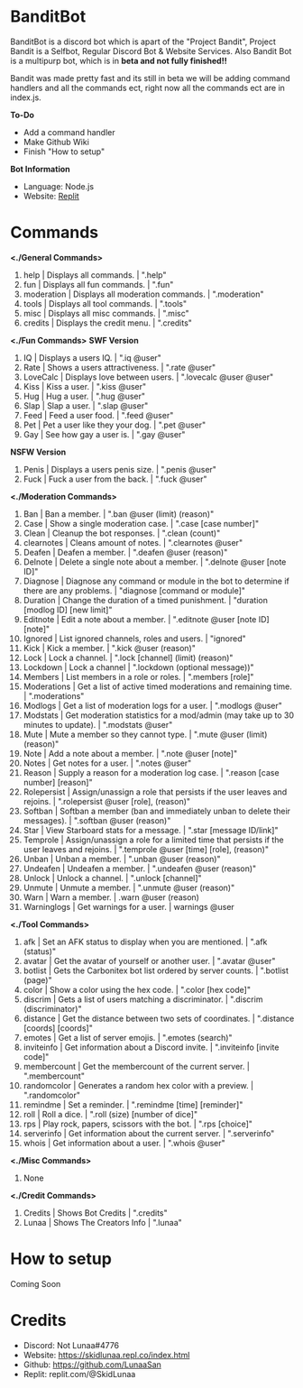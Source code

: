 #  BanditBot
BanditBot is a discord bot which is apart of the "Project Bandit", Project Bandit is a Selfbot, Regular Discord Bot & Website Services.
Also Bandit Bot is a multipurp bot, which is in **__beta and not fully finished__!!**

Bandit was made pretty fast and its still in beta we will be adding command handlers and all the commands ect, right now all the commands ect are in index.js.

**To-Do**
- Add a command handler
- Make Github Wiki
- Finish "How to setup"

**Bot Information**
+ Language: Node.js
+ Website: [Replit](https://replit.com/@SkidLunaa)


# Commands

**<./General Commands>**
1. help       | Displays all commands.            | ".help"
2. fun        | Displays all fun commands.        | ".fun"
3. moderation | Displays all moderation commands. | ".moderation"
4. tools      | Displays all tool commands.       | ".tools"
5. misc       | Displays all misc commands.       | ".misc"
6. credits    | Displays the credit menu.         | ".credits"

**<./Fun Commands>**
**SWF Version**
1. IQ           | Displays a users IQ.              | ".iq @user" 
2. Rate         | Shows a users attractiveness.     | ".rate @user"
3. LoveCalc     | Displays love between users.      | ".lovecalc @user @user"
4. Kiss         | Kiss a user.                      | ".kiss @user"
5. Hug          | Hug a user.                       | ".hug @user"
6. Slap         | Slap a user.                      | ".slap @user"         
7. Feed         | Feed a user food.                 | ".feed @user" 
8. Pet          | Pet a user like they your dog.    | ".pet @user" 
9. Gay          | See how gay a user is.            | ".gay @user" 

**NSFW Version**
1. Penis        | Displays a users penis size.      | ".penis @user"
2. Fuck         | Fuck a user from the back.        | ".fuck @user" 

**<./Moderation Commands>**
1. Ban           | Ban a member.                                                                     | ".ban @user (limit) (reason)" 
2. Case          | Show a single moderation case.                                                    | ".case [case number]"
3. Clean         | Cleanup the bot responses.                                                        | ".clean (count)"
4. clearnotes    | Cleans amount of notes.                                                           | ".clearnotes @user"
5. Deafen        | Deafen a member.                                                                  | ".deafen @user (reason)"
6. Delnote       | Delete a single note about a member.                                              | ".delnote @user [note ID]"
7. Diagnose      | Diagnose any command or module in the bot to determine if there are any problems. | "diagnose [command or module]"         
8. Duration      | Change the duration of a timed punishment.                                        | "duration [modlog ID] [new limit]" 
9. Editnote      | Edit a note about a member.                                                       | ".editnote @user [note ID] [note]" 
10. Ignored       | List ignored channels, roles and users.                                           | "ignored" 
11. Kick          | Kick a member.                                                                    | ".kick @user (reason)" 
12. Lock          | Lock a channel.                                                                   | ".lock [channel] (limit) (reason)" 
13. Lockdown      | Lock a channel                                                                    | ".lockdown (optional message))" 
14. Members       | List members in a role or roles.                                                  | ".members [role]" 
15. Moderations   | Get a list of active timed moderations and remaining time.                        | ".moderations" 
16. Modlogs       | Get a list of moderation logs for a user.                                         | ".modlogs @user" 
17. Modstats      | Get moderation statistics for a mod/admin (may take up to 30 minutes to update).  | ".modstats @user" 
18. Mute          | Mute a member so they cannot type.                                                | ".mute @user (limit) (reason)" 
19. Note          | Add a note about a member.                                                        | ".note @user [note]" 
20. Notes         | Get notes for a user.                                                             | ".notes @user" 
21. Reason        | Supply a reason for a moderation log case.                                        | ".reason [case number] [reason]" 
22. Rolepersist   | Assign/unassign a role that persists if the user leaves and rejoins.              | ".rolepersist @user [role], (reason)" 
23. Softban       | Softban a member (ban and immediately unban to delete their messages).            | ".softban @user (reason)" 
24. Star          | View Starboard stats for a message.                                               | ".star [message ID/link]" 
25. Temprole      | Assign/unassign a role for a limited time that persists if the user leaves and rejoins.	| ".temprole @user [time] [role], (reason)" 
26. Unban         | Unban a member.	                                                                  | ".unban @user (reason)" 
27. Undeafen      | Undeafen a member. 	                                                          | ".undeafen @user (reason)" 
28. Unlock        | Unlock a channel. 	                                                          | ".unlock [channel]" 
29. Unmute        | Unmute a member. 	                                                          | ".unmute @user (reason)"  
30. Warn          | Warn a member. 	                                                                  | .warn @user (reason)
31. Warninglogs   | Get warnings for a user. 	                                                  | warnings @user             

**<./Tool Commands>**
1. afk		   |  Set an AFK status to display when you are mentioned.	        |    ".afk (status)"
2. avatar		   |  Get the avatar of yourself or another user.	                |    ".avatar @user"
3. botlist		   |  Gets the Carbonitex bot list ordered by server counts.            |    ".botlist (page)"
4. color              |  Show a color using the hex code.	                                |    ".color [hex code]"
5. discrim            |  Gets a list of users matching a discriminator.	                |    ".discrim (discriminator)"
6. distance           |  Get the distance between two sets of coordinates.	                |    ".distance [coords] [coords]"
7. emotes             |  Get a list of server emojis.	                                |    ".emotes (search)"
8. inviteinfo         |  Get information about a Discord invite.	                        |    ".inviteinfo [invite code]"
9. membercount        |  Get the membercount of the current server.	                |    ".membercount"
10. randomcolor        |  Generates a random hex color with a preview.	                |    ".randomcolor"
11. remindme           |  Set a reminder.	                                                |    ".remindme [time] [reminder]"
12. roll               |  Roll a dice.	                                                |    ".roll (size) [number of dice]"
13. rps                |  Play rock, papers, scissors with the bot.	                        |    ".rps [choice]"
14. serverinfo         |  Get information about the current server.	                        |    ".serverinfo"
15. whois              |  Get information about a user.	                                |    ".whois @user"

**<./Misc Commands>**
1. None

**<./Credit Commands>**
1. Credits | Shows Bot Credits       | ".credits"
2. Lunaa   | Shows The Creators Info | ".lunaa"


# How to setup
Coming Soon

# Credits
+ Discord: Not Lunaa#4776
+ Website: https://skidlunaa.repl.co/index.html 
+ Github: https://github.com/LunaaSan
+ Replit: replit.com/@SkidLunaa

